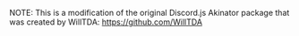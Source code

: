 NOTE: This is a modification of the original Discord.js Akinator package that was created by WillTDA: https://github.com/WillTDA
